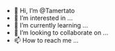 - 👋 Hi, I’m @Tamertato
- 👀 I’m interested in ...
- 🌱 I’m currently learning ...
- 💞️ I’m looking to collaborate on ...
- 📫 How to reach me ...

<!---
Tamertato/Tamertato is a ✨ special ✨ repository because its `README.md` (this file) appears on your GitHub profile.
You can click the Preview link to take a look at your changes.
--->
